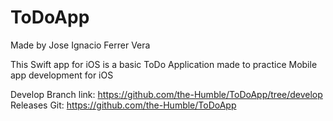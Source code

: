 # ToDoApp
Made by Jose Ignacio Ferrer Vera

This Swift app for iOS is a basic ToDo Application made to practice Mobile app development for iOS

Develop Branch link: https://github.com/the-Humble/ToDoApp/tree/develop
Releases Git: https://github.com/the-Humble/ToDoApp
